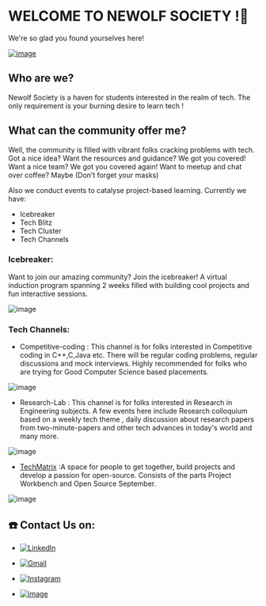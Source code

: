 # WELCOME TO NEWOLF SOCIETY !🎉

We're so glad you found yourselves here!

[![image](https://user-images.githubusercontent.com/72694926/140275391-3f742085-1e2d-44ac-a41b-5410cbfebc28.png)](https://www.youtube.com/watch?v=WMB2qmnDdbE)

## Who are we?
Newolf Society is a haven for students interested in the realm of tech. The only requirement is your burning desire to learn tech !

## What can the community offer me?
Well, the community is filled with vibrant folks cracking problems with tech. Got a nice idea? Want the resources and guidance? We got you covered! Want a nice team? We got you covered again! Want to meetup and chat over coffee? Maybe (Don’t forget your masks)

Also we conduct events to catalyse project-based learning. Currently we have:
* Icebreaker
* Tech Blitz
* Tech Cluster
* Tech Channels

### Icebreaker: 
Want to join our amazing community? Join the icebreaker!
A virtual induction program spanning 2 weeks filled with building cool projects and fun interactive sessions.

![image](https://user-images.githubusercontent.com/72694926/140286929-713649f7-660f-4fef-b792-2b96d480b9fb.png)


### Tech Channels: 
* Competitive-coding : This channel is for folks  interested in Competitive coding in C++,C,Java etc. There will be regular coding problems, regular discussions and mock interviews. Highly recommended  for folks who are trying for Good Computer Science based placements. 

![image](https://user-images.githubusercontent.com/72694926/140286835-2f002ad1-27d7-4c48-aa8a-e3024556dc81.png)

* Research-Lab : This channel is for folks interested in Research in Engineering subjects. A few events here include Research colloquium based on a weekly tech theme ,  daily discussion about research papers from two-minute-papers and other tech advances  in today's world and many more.

![image](https://user-images.githubusercontent.com/72694926/140286737-c5954421-0ae1-43fd-afc5-faebeac36c68.png)

* [TechMatrix](https://github.com/Tech-Matrix) :A space for people to get together, build projects and develop a passion for open-source. Consists of the parts Project Workbench and Open Source September.

![image](https://user-images.githubusercontent.com/72694926/140286515-62c72919-f1df-4b0d-8b86-5e6d8575e062.png)

## ☎️ Contact Us on:
* <a href="https://in.linkedin.com/company/newolfsociety">
  <img alt="LinkedIn" src="https://img.shields.io/badge/linkedin-%230077B5.svg?style=for-the-badge&logo=linkedin&logoColor=white?"/>
</a>

* <a href="https://societynewolf@gmail.com">
  <img alt="Gmail" src="https://img.shields.io/badge/Gmail-D14836?style=for-the-badge&logo=gmail&logoColor=white"/>
</a>

* <a href="https://www.instagram.com/newolfsociety/?hl=en">
  <img alt="Instagram" src="https://img.shields.io/badge/Instagram-E4405F?style=for-the-badge&logo=instagram&logoColor=white"/>
</a>

* [![image](https://user-images.githubusercontent.com/72694926/140288261-60872175-035a-45ee-a049-0f33d9c1652d.png)](https://www.newolf.tech/)



